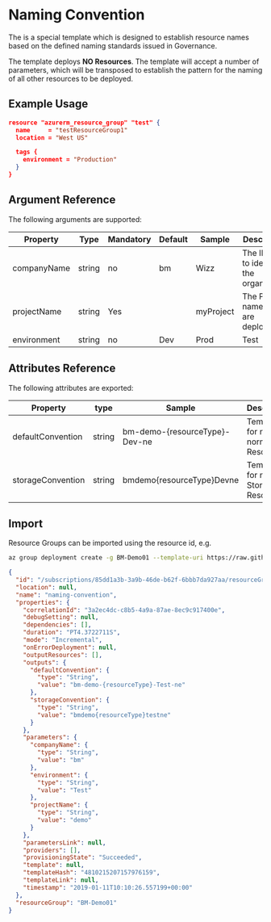 # Naming Convention

The is a special template which is designed to establish resource names based on the defined naming standards issued in Governance.

The template deploys **NO Resources**. The template will accept a number of parameters, which will be transposed to establish the pattern for the naming of all other resources to be deployed.

## Example Usage

```json
resource "azurerm_resource_group" "test" {
  name     = "testResourceGroup1"
  location = "West US"

  tags {
    environment = "Production"
  }
}
```

## Argument Reference
The following arguments are supported:


|Property        | Type   | Mandatory|Default |Sample|Description
|---|---|---|---|---|---|
|companyName     | string |no  |bm   |Wizz           | The ID used to identify the organisation
|projectName     | string |Yes |     |myProject      | The Project name we are deploying
|environment     | string |no  |Dev  |Prod|Test|Dev|POC | The Environment type we are deploying


## Attributes Reference
The following attributes are exported:

|Property          | type  | Sample |Description
|---|---|---|---|
|defaultConvention | string | bm-demo-{resourceType}-Dev-ne |Template for naming normal Resources
|storageConvention | string | bmdemo{resourceType}Devne     |Template for naming Storage Resources

## Import

Resource Groups can be imported using the resource id, e.g.

```bash
az group deployment create -g BM-Demo01 --template-uri https://raw.githubusercontent.com/DamianFlynn/arm/master/modules/governance/governance.naming/azuredeploy.json --parameters '{\"companyName\": {\"value\": \"bm\"},\"projectName\": {\"value\": \"myProject\"},\"environment\": {\"value\": \"Test\"}}'
```

```json
{
  "id": "/subscriptions/85dd1a3b-3a9b-46de-b62f-6bbb7da927aa/resourceGroups/BM-Demo01/providers/Microsoft.Resources/deployments/naming-convention",
  "location": null,
  "name": "naming-convention",
  "properties": {
    "correlationId": "3a2ec4dc-c8b5-4a9a-87ae-8ec9c917400e",
    "debugSetting": null,
    "dependencies": [],
    "duration": "PT4.3722711S",
    "mode": "Incremental",
    "onErrorDeployment": null,
    "outputResources": [],
    "outputs": {
      "defaultConvention": {
        "type": "String",
        "value": "bm-demo-{resourceType}-Test-ne"
      },
      "storageConvention": {
        "type": "String",
        "value": "bmdemo{resourceType}testne"
      }
    },
    "parameters": {
      "companyName": {
        "type": "String",
        "value": "bm"
      },
      "environment": {
        "type": "String",
        "value": "Test"
      },
      "projectName": {
        "type": "String",
        "value": "demo"
      }
    },
    "parametersLink": null,
    "providers": [],
    "provisioningState": "Succeeded",
    "template": null,
    "templateHash": "4810215207157976159",
    "templateLink": null,
    "timestamp": "2019-01-11T10:10:26.557199+00:00"
  },
  "resourceGroup": "BM-Demo01"
}
```
